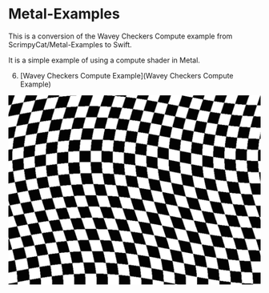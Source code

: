 Metal-Examples
==============

This is a conversion of the Wavey Checkers Compute example from ScrimpyCat/Metal-Examples to Swift.

It is a simple example of using a compute shader in Metal.

 6. [Wavey Checkers Compute Example](Wavey Checkers Compute Example)
 
 ![](https://raw.githubusercontent.com/Jamnitzer/Wavey-Checkers-Compute-/master/screen.png)
